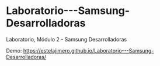 # Laboratorio---Samsung-Desarrolladoras
Laboratorio, Módulo 2 - Samsung Desarrolladoras

Demo:
https://estelajimero.github.io/Laboratorio---Samsung-Desarrolladoras/
